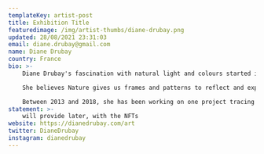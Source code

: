 ```yaml
---
templateKey: artist-post
title: Exhibition Title
featuredimage: /img/artist-thumbs/diane-drubay.png
updated: 28/08/2021 23:31:03
email: diane.drubay@gmail.com
name: Diane Drubay
country: France
bio: >-
    Diane Drubay's fascination with natural light and colours started in 2012 while waiting for the golden hour in the garden of Claude Monet at Giverny. There, she captured the awakening of Nature and its changes over the months (she produced or supervised the series of videos 'Monet's Secret Garden').

    She believes Nature gives us frames and patterns to reflect and expand our minds, to see our surroundings in clarity with new perspectives and understandings. By showing the real and the unity of being in the trail of the Ideal, Nature shows Humanity how to transcend themselves. It is time for us to see Nature like it is and care for it and its future.

    Between 2013 and 2018, she has been working on one project tracing the different stages to reach the ultimate transcendence through Nature by compiling hundreds of impressions of the rising and setting sun. This led to a final 23-minute video untitled "Odyssey" and a great number of single videos and photographs. Since 2019, she is exploring natural glitches Nature and how they impact our vision of landscapes and our imagination of the future. With her sci-fi infused landscapes, she works towards more Nature-awareness by telling positive stories of the Future.
statement: >-
    will provide later, with the NFTs
website: https://dianedrubay.com/art
twitter: DianeDrubay
instagram: dianedrubay
---
```

